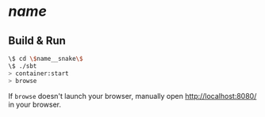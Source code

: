 # $name$ #

## Build & Run ##

```sh
\$ cd \$name__snake\$
\$ ./sbt
> container:start
> browse
```

If `browse` doesn't launch your browser, manually open [http://localhost:8080/](http://localhost:8080/) in your browser.
